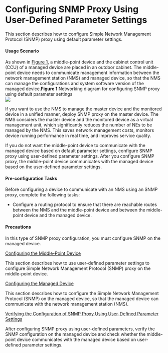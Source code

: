 Configuring SNMP Proxy Using User-Defined Parameter Settings
============================================================

This section describes how to configure Simple Network Management Protocol (SNMP) proxy using default parameter settings.

#### Usage Scenario

As shown in [Figure 1](#EN-US_TASK_0172361028__en-us_task_0172361026_fig_dc_vrp_snmp_cfg_002601), a middle-point device and the cabinet control unit (CCU) of a managed device are placed in an outdoor cabinet. The middle-point device needs to communicate management information between the network management station (NMS) and managed device, so that the NMS can manage the configurations and system software version of the managed device.**Figure 1** Networking diagram for configuring SNMP proxy using default parameter settings  
![](images/fig_dc_vrp_snmp_cfg_002601.png)

If you want to use the NMS to manage the master device and the monitored device in a unified manner, deploy SNMP proxy on the master device. The NMS considers the master device and the monitored device as a virtual management unit, which significantly reduces the number of NEs to be managed by the NMS. This saves network management costs, monitors device running performance in real time, and improves service quality.

If you do not want the middle-point device to communicate with the managed device based on default parameter settings, configure SNMP proxy using user-defined parameter settings. After you configure SNMP proxy, the middle-point device communicates with the managed device based on the user-defined parameter settings.


#### Pre-configuration Tasks

Before configuring a device to communicate with an NMS using an SNMP proxy, complete the following tasks:

* Configure a routing protocol to ensure that there are reachable routes between the NMS and the middle-point device and between the middle-point device and the managed device.

#### Precautions

In this type of SNMP proxy configuration, you must configure SNMP on the managed device.


[Configuring the Middle-Point Device](../../../../software/nev8r10_vrpv8r16/user/vrp/dc_vrp_snmp_cfg_0028.html)

This section describes how to use user-defined parameter settings to configure Simple Network Management Protocol (SNMP) proxy on the middle-point device.

[Configuring the Managed Device](../../../../software/nev8r10_vrpv8r16/user/vrp/dc_vrp_snmp_cfg_0029.html)

This section describes how to configure the Simple Network Management Protocol (SNMP) on the managed device, so that the managed device can communicate with the network management station (NMS).

[Verifying the Configuration of SNMP Proxy Using User-Defined Parameter Settings](../../../../software/nev8r10_vrpv8r16/user/vrp/dc_vrp_snmp_cfg_0030.html)

After configuring SNMP proxy using user-defined parameters, verify the SNMP configuration on the managed device and check whether the middle-point device communicates with the managed device based on user-defined parameter settings.